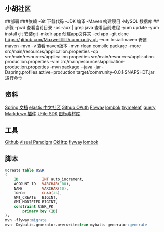 ## 小胡社区

##部署
###依赖
-Git  下载代码
-JDK  编译
-Maven  构建项目
-MySQL  数据库
##步骤
-pwd 查看当前目录
-ps -aux | grep java 查看当前进程
-yum update
-yum install git 安装git
-mkdir app 创建app文件夹
-cd app
-git clone https://github.com/Maxwelllllllll/community.git
-yum install maven 安装maven
-mvn -v 查看maven版本
-mvn clean compile package
-more src/main/resources/application.properties
-cp src/main/resources/application.properties src/main/resources/application-production.properties
-vim src/main/resources/application-production.properties
-mvn package
--java -jar -Dspring.profiles.active=production target/community-0.0.1-SNAPSHOT.jar 运行命令

## 资料
[Spring 文档](https://spring.io/guides)
[elastic 中文社区](https://elasticsearch.cn/explore)
[Github OAuth](https://docs.github.com/en/developers/apps/building-oauth-apps)
[Flyway](https://flywaydb.org/documentation/getstarted/firststeps/maven)
[lombok](https://projectlombok.org/)
[thymeleaf](https://www.thymeleaf.org/doc/tutorials/3.0/usingthymeleaf.html#difference-between-thinsert-and-threplace-and-thinclude)
[jquery](https://jquery.com/download/)
[Markdown 插件](https://pandao.github.io/editor.md/)
[UFile SDK](https://github.com/ucloud/ufile-sdk-java)
[图标素材库](https://www.iconfont.cn/)
## 工具
[Github](https://github.com/)
[Visual Paradigm](https://www.visual-paradigm.com/cn/)
[OkHttp](https://square.github.io/okhttp/)
[flyway](https://flywaydb.org/documentation/getstarted/firststeps/maven)
[lombok](https://projectlombok.org/setup/maven)
## 脚本
```sql
0create table USER
(
    ID           INT auto_increment,
    ACCOUNT_ID   VARCHAR(100),
    NAME         VARCHAR(50),
    TOKEN        CHAR(36),
    GMT_CREATE   BIGINT,
    GMT_MODIFIED BIGINT,
    constraint USER_PK
        primary key (ID)
);
mvn -flyway:migrate
mvn -Dmybatis.generator.overwrite=true mybatis-generator:generate
```
